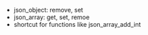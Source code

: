 - json_object:
    remove, set
- json_array:
    get, set, remoe
- shortcut for functions like json_array_add_int
